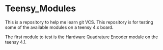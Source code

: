 # Teensy_Modules
This is a repository to help me learn git VCS. This repository is for testing some of the available modules on a teensy 4.x board.

The first module to test is the Hardware Quadrature Encoder module on the teensy 4.1.
